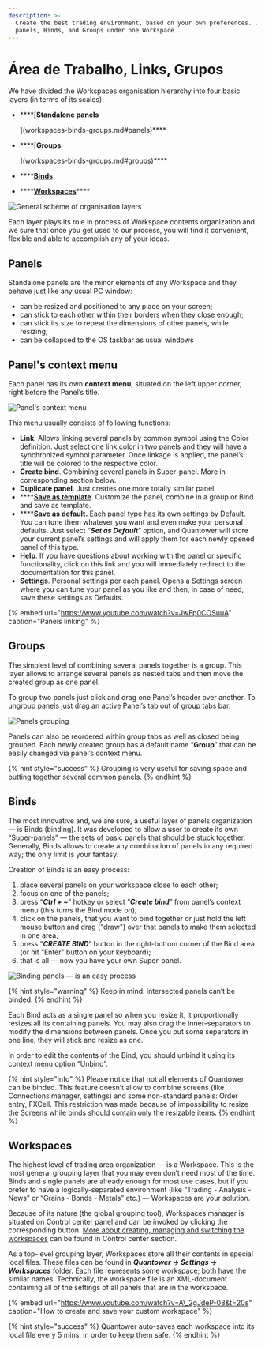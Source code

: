 ```yaml
---
description: >-
  Create the best trading environment, based on your own preferences. Use
  panels, Binds, and Groups under one Workspace
---
```


# Área de Trabalho, Links, Grupos

We have divided the Workspaces organisation hierarchy into four basic layers \(in terms of its scales\):

* \*\*\*\*\[**Standalone panels**

  \]\(workspaces-binds-groups.md\#panels\)\*\*\*\*

* \*\*\*\*\[**Groups**

  \]\(workspaces-binds-groups.md\#groups\)\*\*\*\*

* \*\*\*\*[**Binds**](workspaces-binds-groups.md#binds)
* \*\*\*\*[**Workspaces**](workspaces-binds-groups.md#workspaces)\*\*\*\*

![General scheme of organisation layers](../.gitbook/assets/group_bind_workspace.png)

Each layer plays its role in process of Workspace contents organization and we sure that once you get used to our process, you will find it convenient, flexible and able to accomplish any of your ideas.

## Panels

Standalone panels are the minor elements of any Workspace and they behave just like any usual PC window:

* can be resized and positioned to any place on your screen;
* can stick to each other within their borders when they close enough;
* can stick its size to repeat the dimensions of other panels, while resizing;
* can be collapsed to the OS taskbar as usual windows

## Panel's context menu

Each panel has its own **context menu**, situated on the left upper corner, right before the Panel’s title.

![Panel&apos;s context menu](../.gitbook/assets/panels-context-menu.png)

This menu usually consists of following functions:

* **Link**. Allows linking several panels by common symbol using the Color definition. Just select one link color in two panels and they will have a synchronized symbol parameter. Once linkage is applied, the panel’s title will be colored to the respective color.
* **Create bind**. Combining several panels in Super-panel. More in corresponding section below.
* **Duplicate panel**. Just creates one more totally similar panel.
* \*\*\*\*[**Save as template**](https://help.quantower.com/getting-started/templates). Customize the panel, combine in a group or Bind and save as template.
* \*\*\*\*[**Save as default**](https://help.quantower.com/getting-started/set-as-default)**.** Each panel type has its own settings by Default. You can tune them whatever you want and even make your personal defaults. Just select “_**Set as Default**_” option, and Quantower will store your current panel’s settings and will apply them for each newly opened panel of this type.
* **Help**. If you have questions about working with the panel or specific functionality, click on this link and you will immediately redirect to the documentation for this panel.
* **Settings**. Personal settings per each panel. Opens a Settings screen where you can tune your panel as you like and then, in case of need, save these settings as Defaults.

{% embed url="https://www.youtube.com/watch?v=JwFp0COSuuA" caption="Panels linking" %}

## Groups

The simplest level of combining several panels together is a group. This layer allows to arrange several panels as nested tabs and then move the created group as one panel.

To group two panels just click and drag one Panel’s header over another. To ungroup panels just drag an active Panel’s tab out of group tabs bar.

![Panels grouping](../.gitbook/assets/groupping.gif)

Panels can also be reordered within group tabs as well as closed being grouped. Each newly created group has a default name “**Group**” that can be easily changed via panel’s context menu.

{% hint style="success" %}
Grouping is very useful for saving space and putting together several common panels.
{% endhint %}

## Binds

The most innovative and, we are sure, a useful layer of panels organization — is Binds \(binding\). It was developed to allow a user to create its own “Super-panels” — the sets of basic panels that should be stuck together. Generally, Binds allows to create any combination of panels in any required way; the only limit is your fantasy.

Creation of Binds is an easy process:

1. place several panels on your workspace close to each other;
2. focus on one of the panels;
3. press “_**Ctrl + ~**_” hotkey or select “_**Create bind**_” from panel’s context menu \(this turns the Bind mode on\);
4. click on the panels, that you want to bind together or just hold the left mouse button and drag \("draw"\) over that panels to make them selected in one area;
5. press “_**CREATE BIND**_” button in the right-bottom corner of the Bind area \(or hit “Enter” button on your keyboard\); 
6. that is all — now you have your own Super-panel.

![Binding panels &#x2014; is an easy process](../.gitbook/assets/binding.gif)

{% hint style="warning" %}
Keep in mind: intersected panels can’t be binded.
{% endhint %}

Each Bind acts as a single panel so when you resize it, it proportionally resizes all its containing panels. You may also drag the inner-separators to modify the dimensions between panels. Once you put some separators in one line, they will stick and resize as one.

In order to edit the contents of the Bind, you should unbind it using its context menu option “Unbind”.

{% hint style="info" %}
Please notice that not all elements of Quantower can be binded. This feature doesn’t allow to combine screens \(like Connections manager, settings\) and some non-standard panels: Order entry, FXCell. This restriction was made because of impossibility to resize the Screens while binds should contain only the resizable items.
{% endhint %}

## Workspaces

The highest level of trading area organization — is a Workspace. This is the most general grouping layer that you may even don’t need most of the time. Binds and single panels are already enough for most use cases, but if you prefer to have a logically-separated environment \(like “Trading - Analysis - News” or “Grains - Bonds - Metals” etc.\) — Workspaces are your solution.

Because of its nature \(the global grouping tool\), Workspaces manager is situated on Control center panel and can be invoked by clicking the corresponding button. [More about creating, managing and switching the workspaces](control-center.md#workspaces-manager) can be found in Control center section.

As a top-level grouping layer, Workspaces store all their contents in special local files. These files can be found in _**Quantower -&gt; Settings -&gt; Workspaces**_ folder. Each file represents some workspace; both have the similar names. Technically, the workspace file is an XML-document containing all of the settings of all panels that are in the workspace.

{% embed url="https://www.youtube.com/watch?v=A\_2gJdeP-08&t=20s" caption="How to create and save your custom workspace" %}

{% hint style="success" %}
Quantower auto-saves each workspace into its local file every 5 mins, in order to keep them safe.
{% endhint %}

